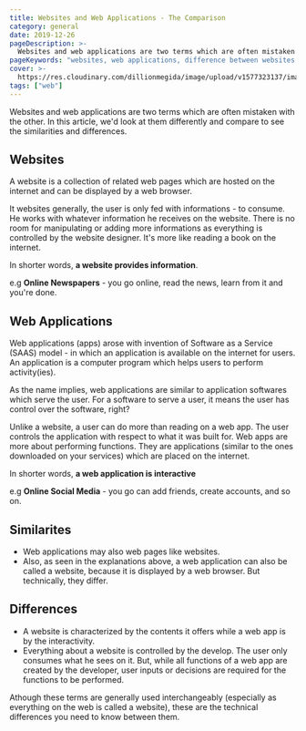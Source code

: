 ```yaml
---
title: Websites and Web Applications - The Comparison
category: general
date: 2019-12-26
pageDescription: >-
  Websites and web applications are two terms which are often mistaken with the other. In this article, we'd look at them differently and compare to see the similarities and differences.
pageKeywords: "websites, web applications, difference between websites and web applications, websites and web applications, saas, software as a service"
cover: >-
  https://res.cloudinary.com/dillionmegida/image/upload/v1577323137/images/thewebfor5/website-webapp_itclcg.jpg
tags: ["web"]
---
```


Websites and web applications are two terms which are often mistaken with the other. In this article, we'd look at them differently and compare to see the similarities and differences.

## Websites

A website is a collection of related web pages which are hosted on the internet and can be displayed by a web browser.

It websites generally, the user is only fed with informations - to consume. He works with whatever information he receives on the website. There is no room for manipulating or adding more informations as everything is controlled by the website designer. It's more like reading a book on the internet.

In shorter words, **a website provides information**.

e.g **Online Newspapers** - you go online, read the news, learn from it and you're done.

## Web Applications

Web applications (apps) arose with invention of Software as a Service (SAAS) model - in which an application is available on the internet for users. An application is a computer program which helps users to perform activity(ies).

As the name implies, web applications are similar to application softwares which serve the user. For a software to serve a user, it means the user has control over the software, right?

Unlike a website, a user can do more than reading on a web app. The user controls the application with respect to what it was built for. Web apps are more about performing functions. They are applications (similar to the ones downloaded on your services) which are placed on the internet.

In shorter words, **a web application is interactive**

e.g **Online Social Media** - you go can add friends, create accounts, and so on.

## Similarites

- Web applications may also web pages like websites.
- Also, as seen in the explanations above, a web application can also be called a website, because it is displayed by a web browser. But technically, they differ.

## Differences

- A website is characterized by the contents it offers while a web app is by the interactivity.
- Everything about a website is controlled by the develop. The user only consumes what he sees on it. But, while all functions of a web app are created by the developer, user inputs or decisions are required for the functions to be performed.

Athough these terms are generally used interchangeably (especially as everything on the web is called a website), these are the technical differences you need to know between them.
